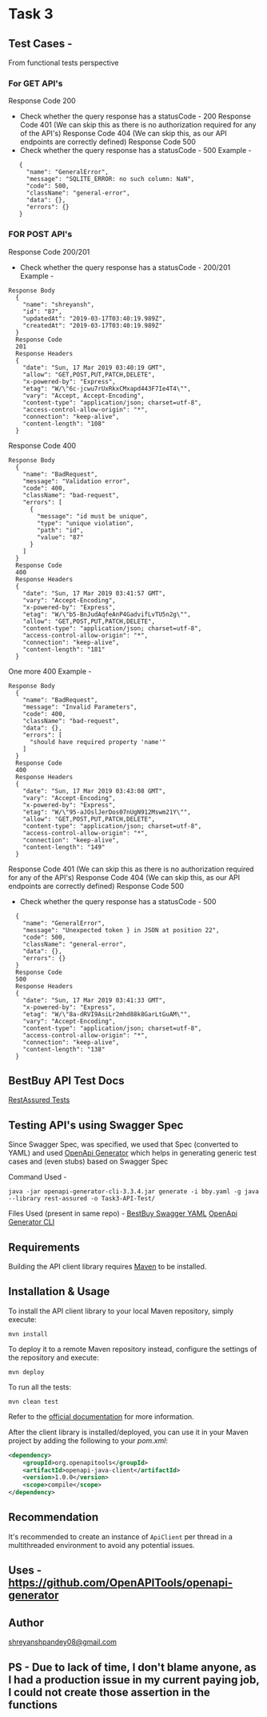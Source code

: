 # Task 3

## Test Cases -
From functional tests perspective

### For GET API's

Response Code 200
- Check whether the query response has a statusCode - 200
Response Code 401 (We can skip this as there is no authorization required for any of the API's)
Response Code 404 (We can skip this, as our API endpoints are correctly defined)
Response Code 500
- Check whether the query response has a statusCode - 500
Example -
``` 
   {
     "name": "GeneralError",
     "message": "SQLITE_ERROR: no such column: NaN",
     "code": 500,
     "className": "general-error",
     "data": {},
     "errors": {}
   }
```
### FOR POST API's
Response Code 200/201
- Check whether the query response has a statusCode - 200/201
Example -
```
Response Body
  {
    "name": "shreyansh",
    "id": "87",
    "updatedAt": "2019-03-17T03:40:19.989Z",
    "createdAt": "2019-03-17T03:40:19.989Z"
  }
  Response Code
  201
  Response Headers
  {
    "date": "Sun, 17 Mar 2019 03:40:19 GMT",
    "allow": "GET,POST,PUT,PATCH,DELETE",
    "x-powered-by": "Express",
    "etag": "W/\"6c-jcwu7rUxRkxCMxapd443F7Ie4T4\"",
    "vary": "Accept, Accept-Encoding",
    "content-type": "application/json; charset=utf-8",
    "access-control-allow-origin": "*",
    "connection": "keep-alive",
    "content-length": "108"
  }
```
Response Code 400
```
Response Body
  {
    "name": "BadRequest",
    "message": "Validation error",
    "code": 400,
    "className": "bad-request",
    "errors": [
      {
        "message": "id must be unique",
        "type": "unique violation",
        "path": "id",
        "value": "87"
      }
    ]
  }
  Response Code
  400
  Response Headers
  {
    "date": "Sun, 17 Mar 2019 03:41:57 GMT",
    "vary": "Accept-Encoding",
    "x-powered-by": "Express",
    "etag": "W/\"b5-BnJudAqfeAnP4GadvifLvTU5n2g\"",
    "allow": "GET,POST,PUT,PATCH,DELETE",
    "content-type": "application/json; charset=utf-8",
    "access-control-allow-origin": "*",
    "connection": "keep-alive",
    "content-length": "181"
  }
```
One more 400
Example -
```
Response Body
  {
    "name": "BadRequest",
    "message": "Invalid Parameters",
    "code": 400,
    "className": "bad-request",
    "data": {},
    "errors": [
      "should have required property 'name'"
    ]
  }
  Response Code
  400
  Response Headers
  {
    "date": "Sun, 17 Mar 2019 03:43:08 GMT",
    "vary": "Accept-Encoding",
    "x-powered-by": "Express",
    "etag": "W/\"95-aJOslJerDos07nUgN912Mswm21Y\"",
    "allow": "GET,POST,PUT,PATCH,DELETE",
    "content-type": "application/json; charset=utf-8",
    "access-control-allow-origin": "*",
    "connection": "keep-alive",
    "content-length": "149"
  }
```
Response Code 401 (We can skip this as there is no authorization required for any of the API's)
Response Code 404 (We can skip this, as our API endpoints are correctly defined)
Response Code 500
- Check whether the query response has a statusCode - 500
```
  {
    "name": "GeneralError",
    "message": "Unexpected token } in JSON at position 22",
    "code": 500,
    "className": "general-error",
    "data": {},
    "errors": {}
  }
  Response Code
  500
  Response Headers
  {
    "date": "Sun, 17 Mar 2019 03:41:33 GMT",
    "x-powered-by": "Express",
    "etag": "W/\"8a-dRVI9AsiLr2mhd88k8GarLtGuAM\"",
    "vary": "Accept-Encoding",
    "content-type": "application/json; charset=utf-8",
    "access-control-allow-origin": "*",
    "connection": "keep-alive",
    "content-length": "138"
  }
```


## BestBuy API Test Docs
[RestAssured Tests](docs)

## Testing API's using Swagger Spec
Since Swagger Spec, was specified, we used that Spec (converted to YAML) and used [OpenApi Generator](https://openapi-generator.tech) which helps in generating generic test cases and (even stubs) based on Swagger Spec

Command Used - 
``` 
java -jar openapi-generator-cli-3.3.4.jar generate -i bby.yaml -g java --library rest-assured -o Task3-API-Test/ 
```

Files Used (present in same repo) -
[BestBuy Swagger YAML](bby.yaml)
[OpenApi Generator CLI](openapi-generator-cli-3.3.4.jar)

## Requirements

Building the API client library requires [Maven](https://maven.apache.org/) to be installed.

## Installation & Usage

To install the API client library to your local Maven repository, simply execute:

```shell
mvn install
```

To deploy it to a remote Maven repository instead, configure the settings of the repository and execute:

```shell
mvn deploy
```

To run all the tests:

```shell
mvn clean test
```

Refer to the [official documentation](https://maven.apache.org/plugins/maven-deploy-plugin/usage.html) for more information.

After the client library is installed/deployed, you can use it in your Maven project by adding the following to your *pom.xml*:

```xml
<dependency>
    <groupId>org.openapitools</groupId>
    <artifactId>openapi-java-client</artifactId>
    <version>1.0.0</version>
    <scope>compile</scope>
</dependency>

```

## Recommendation

It's recommended to create an instance of `ApiClient` per thread in a multithreaded environment to avoid any potential issues.

## Uses - https://github.com/OpenAPITools/openapi-generator

## Author

shreyanshpandey08@gmail.com

## PS - Due to lack of time, I don't blame anyone, as I had a production issue in my current paying job,  I could not create those assertion in the functions 


